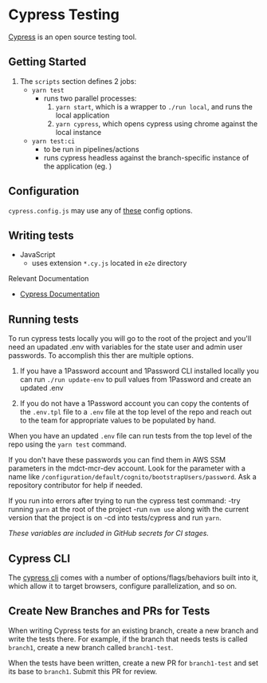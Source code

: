 # Cypress Testing

[Cypress](https://www.cypress.io/features) is an open source testing tool.

## Getting Started

1. The `scripts` section defines 2 jobs:
   - `yarn test`
     - runs two parallel processes:
       1. `yarn start`, which is a wrapper to `./run local`, and runs the local application
       1. `yarn cypress`, which opens cypress using chrome against the local instance
   - `yarn test:ci`
     - to be run in pipelines/actions
     - runs cypress headless against the branch-specific instance of the application (eg. )

## Configuration

`cypress.config.js` may use any of [these](https://docs.cypress.io/guides/references/configuration#Global) config options.

## Writing tests
- JavaScript
  - uses extension `*.cy.js` located in `e2e` directory

Relevant Documentation
- [Cypress Documentation](https://docs.cypress.io/)

## Running tests
To run cypress tests locally you will go to the root of the project and you'll need an upadated .env with variables for the state user and admin user passwords. To accomplish this ther are multiple options. 

1. If you have a 1Password account and 1Password CLI installed locally you can run 
`./run update-env` to pull values from 1Password and create an updated .env

2. If you do not have a 1Password account you can copy the contents of the `.env.tpl` file to a `.env` file at the top level of the repo and reach out to the team for appropriate values to be populated by hand.

When you have an updated `.env` file can run tests from the top level of the repo using the `yarn test` command.

If you don't have these passwords you can find them in AWS SSM parameters in the mdct-mcr-dev account. Look for the parameter with a name like `/configuration/default/cognito/bootstrapUsers/password`. Ask a repository contributor for help if needed.

If you run into errors after trying to run the cypress test command:
-try running `yarn` at the root of the project
-run `nvm use` along with the current version that the project is on
-cd into tests/cypress and run `yarn`.

_These variables are included in GitHub secrets for CI stages._

## Cypress CLI

The [cypress cli](https://docs.cypress.io/guides/guides/command-line) comes with a number of options/flags/behaviors built into it, which allow it to target browsers, configure parallelization, and so on.

## Create New Branches and PRs for Tests

When writing Cypress tests for an existing branch, create a new branch and write the tests there. For example, if the branch that needs tests is called `branch1`, create a new branch called `branch1-test`.

When the tests have been written, create a new PR for `branch1-test` and set its base to `branch1`. Submit this PR for review.
